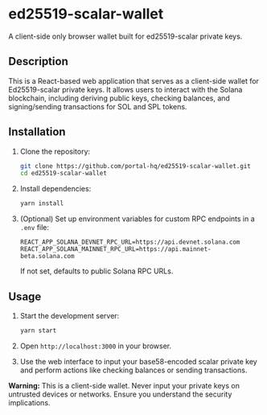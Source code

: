 # ed25519-scalar-wallet

A client-side only browser wallet built for ed25519-scalar private keys.

## Description

This is a React-based web application that serves as a client-side wallet for Ed25519-scalar private keys. It allows users to interact with the Solana blockchain, including deriving public keys, checking balances, and signing/sending transactions for SOL and SPL tokens.

## Installation

1. Clone the repository:

   ```bash
   git clone https://github.com/portal-hq/ed25519-scalar-wallet.git
   cd ed25519-scalar-wallet
   ```

2. Install dependencies:

   ```bash
   yarn install
   ```

3. (Optional) Set up environment variables for custom RPC endpoints in a `.env` file:

   ```
   REACT_APP_SOLANA_DEVNET_RPC_URL=https://api.devnet.solana.com
   REACT_APP_SOLANA_MAINNET_RPC_URL=https://api.mainnet-beta.solana.com
   ```

   If not set, defaults to public Solana RPC URLs.

## Usage

1. Start the development server:

   ```bash
   yarn start
   ```

2. Open `http://localhost:3000` in your browser.

3. Use the web interface to input your base58-encoded scalar private key and perform actions like checking balances or sending transactions.

**Warning:** This is a client-side wallet. Never input your private keys on untrusted devices or networks. Ensure you understand the security implications.
